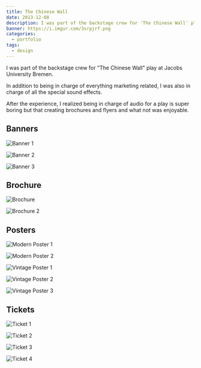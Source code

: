 ```yaml
---
title: The Chinese Wall
date: 2013-12-08
description: I was part of the backstage crew for 'The Chinese Wall' play at Jacobs University Bremen and was put in charge of marketing material and coordinating the special sound effects.
banner: https://i.imgur.com/3srpjrf.png
categories:
  - portfolio
tags:
  - design
---
```


I was part of the backstage crew for "The Chinese Wall" play at Jacobs University Bremen.

In addition to being in charge of everything marketing related, I was also in charge of all the special sound effects.

After the experience, I realized being in charge of audio for a play is super boring but that creating brochures and flyers and what not was enjoyable.

## Banners

![Banner 1](https://i.imgur.com/CgLTwTX.png)

![Banner 2](https://i.imgur.com/3srpjrf.png)

![Banner 3](https://i.imgur.com/9CNwkNM.png)

## Brochure

![Brochure](https://i.imgur.com/Rhn1F5I.jpg)

![Brochure 2](https://i.imgur.com/JQriGwX.png)

## Posters

![Modern Poster 1](https://i.imgur.com/EU7G5me.jpg)

![Modern Poster 2](https://i.imgur.com/xPtHoEh.jpg)

![Vintage Poster 1](https://i.imgur.com/3qbugMm.png)

![Vintage Poster 2](https://i.imgur.com/tKn6sRZ.png)

![Vintage Poster 3](https://i.imgur.com/YmTjmy7.png)

## Tickets

![Ticket 1](https://i.imgur.com/FeYIvYM.png)

![Ticket 2](https://i.imgur.com/neT44HU.png)

![Ticket 3](https://i.imgur.com/FdO6KQL.png)

![Ticket 4](https://i.imgur.com/GwLF4qJ.png)
